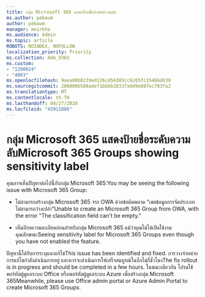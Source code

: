 ```yaml
---
title: กลุ่ม Microsoft 365 แสดงป้ายชื่อระดับความลับ
ms.author: pebaum
author: pebaum
manager: mnirkhe
ms.audience: Admin
ms.topic: article
ROBOTS: NOINDEX, NOFOLLOW
localization_priority: Priority
ms.collection: Adm_O365
ms.custom:
- "1200024"
- "4803"
ms.openlocfilehash: 9aea00b8239ed126cd56385cc6265fc15466db30
ms.sourcegitcommit: 286000b588adef1bbbb28337a9d9e087ec783fa2
ms.translationtype: MT
ms.contentlocale: th-TH
ms.lasthandoff: 04/27/2020
ms.locfileid: "43911886"
---
```

# <a name="microsoft-365-groups-showing-sensitivity-label"></a><span data-ttu-id="d927e-102">กลุ่ม Microsoft 365 แสดงป้ายชื่อระดับความลับ</span><span class="sxs-lookup"><span data-stu-id="d927e-102">Microsoft 365 Groups showing sensitivity label</span></span>

<span data-ttu-id="d927e-103">คุณอาจเห็นปัญหาต่อไปนี้กับกลุ่ม Microsoft 365:</span><span class="sxs-lookup"><span data-stu-id="d927e-103">You may be seeing the following issue with Microsoft 365 Group:</span></span>

- <span data-ttu-id="d927e-104">ไม่สามารถสร้างกลุ่ม Microsoft 365 จาก OWA ด้วยข้อผิดพลาด "เขตข้อมูลการจัดประเภทไม่สามารถว่างเปล่า"</span><span class="sxs-lookup"><span data-stu-id="d927e-104">Unable to create an Microsoft 365 Group from OWA, with the error "The classification field can't be empty."</span></span>

- <span data-ttu-id="d927e-105">เห็นป้ายความละเอียดอ่อนสําหรับกลุ่ม Microsoft 365 แม้ว่าคุณไม่ได้เปิดใช้งานคุณลักษณะ</span><span class="sxs-lookup"><span data-stu-id="d927e-105">Seeing sensitivity label for Microsoft 365 Groups even though you have not enabled the feature.</span></span>

<span data-ttu-id="d927e-106">ปัญหานี้ได้รับการระบุและแก้ไข</span><span class="sxs-lookup"><span data-stu-id="d927e-106">This issue has been identified and fixed.</span></span> <span data-ttu-id="d927e-107">การวางจําหน่ายการแก้ไขกําลังดําเนินการอยู่ และควรจะดําเนินการให้เสร็จสมบูรณ์ในอีกไม่กี่ชั่วโมง</span><span class="sxs-lookup"><span data-stu-id="d927e-107">The fix rollout is in progress and should be completed in a few hours.</span></span> <span data-ttu-id="d927e-108">ในขณะเดียวกัน โปรดใช้พอร์ทัลผู้ดูแลระบบ Office หรือพอร์ทัลผู้ดูแลระบบ Azure เพื่อสร้างกลุ่ม Microsoft 365</span><span class="sxs-lookup"><span data-stu-id="d927e-108">Meanwhile, please use Office admin portal or Azure Admin Portal to create Microsoft 365 Groups.</span></span>  
